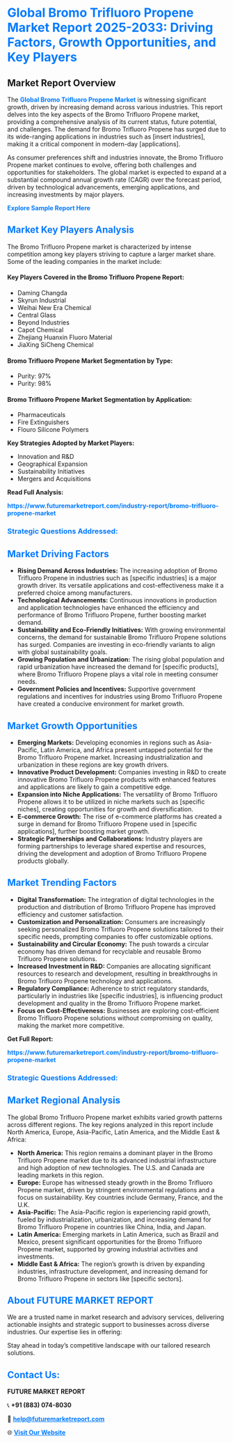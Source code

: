 <h1 style="color: #007BFF;">Global Bromo Trifluoro Propene Market Report 2025-2033: Driving Factors, Growth Opportunities, and Key Players</h1>

<section id="overview">
<h2>Market Report Overview</h2>
<p>The <a href="https://www.futuremarketreport.com/industry-report/bromo-trifluoro-propene-market" style="color: #007BFF; text-decoration: none;"><strong>Global Bromo Trifluoro Propene Market</strong></a> is witnessing significant growth, driven by increasing demand across various industries. This report delves into the key aspects of the Bromo Trifluoro Propene market, providing a comprehensive analysis of its current status, future potential, and challenges. The demand for Bromo Trifluoro Propene has surged due to its wide-ranging applications in industries such as [insert industries], making it a critical component in modern-day [applications].</p>
<p>As consumer preferences shift and industries innovate, the Bromo Trifluoro Propene market continues to evolve, offering both challenges and opportunities for stakeholders. The global market is expected to expand at a substantial compound annual growth rate (CAGR) over the forecast period, driven by technological advancements, emerging applications, and increasing investments by major players.</p>
</section>

<section id="overview">
<p><a href="https://www.futuremarketreport.com/request-sample/reportId=90094" style="color: #007BFF; text-decoration: none;"><strong>Explore Sample Report Here</strong></a></p>
</section>

<section id="key-players">
<h2 style="color: #007BFF;">Market Key Players Analysis</h2>
<p>The Bromo Trifluoro Propene market is characterized by intense competition among key players striving to capture a larger market share. Some of the leading companies in the market include:</p>
<h4>Key Players Covered in the Bromo Trifluoro Propene Report:</h4>
<ul><li>Daming Changda</li><li>Skyrun Industrial</li><li>Weihai New Era Chemical</li><li>Central Glass</li><li>Beyond Industries</li><li>Capot Chemical</li><li>Zhejiang Huanxin Fluoro Material</li><li>JiaXing SiCheng Chemical</li></ul>
<h4>Bromo Trifluoro Propene Market Segmentation by Type:</h4>
<ul><li>Purity: 97%</li><li>Purity: 98%</li></ul>

<h4>Bromo Trifluoro Propene Market Segmentation by Application:</h4>
<ul><li>Pharmaceuticals</li><li>Fire Extinguishers</li><li>Flouro Silicone Polymers</li></ul>
<p><strong>Key Strategies Adopted by Market Players:</strong></p>
<ul>
<li>Innovation and R&D</li>
<li>Geographical Expansion</li>
<li>Sustainability Initiatives</li>
<li>Mergers and Acquisitions</li>
</ul>
</section>

<section>
<p><strong>Read Full Analysis: </strong></p><a href="https://www.futuremarketreport.com/industry-report/bromo-trifluoro-propene-market" style="color: #007BFF; text-decoration: none;"><strong>https://www.futuremarketreport.com/industry-report/bromo-trifluoro-propene-market</strong></a>
<h3 style="color: #007BFF;">Strategic Questions Addressed:</h3>
</section>

<section id="driving-factors">
<h2 style="color: #007BFF;">Market Driving Factors</h2>
<ul>
<li><strong>Rising Demand Across Industries:</strong> The increasing adoption of Bromo Trifluoro Propene in industries such as [specific industries] is a major growth driver. Its versatile applications and cost-effectiveness make it a preferred choice among manufacturers.</li>
<li><strong>Technological Advancements:</strong> Continuous innovations in production and application technologies have enhanced the efficiency and performance of Bromo Trifluoro Propene, further boosting market demand.</li>
<li><strong>Sustainability and Eco-Friendly Initiatives:</strong> With growing environmental concerns, the demand for sustainable Bromo Trifluoro Propene solutions has surged. Companies are investing in eco-friendly variants to align with global sustainability goals.</li>
<li><strong>Growing Population and Urbanization:</strong> The rising global population and rapid urbanization have increased the demand for [specific products], where Bromo Trifluoro Propene plays a vital role in meeting consumer needs.</li>
<li><strong>Government Policies and Incentives:</strong> Supportive government regulations and incentives for industries using Bromo Trifluoro Propene have created a conducive environment for market growth.</li>
</ul>
</section>

<section id="growth-opportunities">
<h2 style="color: #007BFF;">Market Growth Opportunities</h2>
<ul>
<li><strong>Emerging Markets:</strong> Developing economies in regions such as Asia-Pacific, Latin America, and Africa present untapped potential for the Bromo Trifluoro Propene market. Increasing industrialization and urbanization in these regions are key growth drivers.</li>
<li><strong>Innovative Product Development:</strong> Companies investing in R&D to create innovative Bromo Trifluoro Propene products with enhanced features and applications are likely to gain a competitive edge.</li>
<li><strong>Expansion into Niche Applications:</strong> The versatility of Bromo Trifluoro Propene allows it to be utilized in niche markets such as [specific niches], creating opportunities for growth and diversification.</li>
<li><strong>E-commerce Growth:</strong> The rise of e-commerce platforms has created a surge in demand for Bromo Trifluoro Propene used in [specific applications], further boosting market growth.</li>
<li><strong>Strategic Partnerships and Collaborations:</strong> Industry players are forming partnerships to leverage shared expertise and resources, driving the development and adoption of Bromo Trifluoro Propene products globally.</li>
</ul>
</section>

<section id="trending-factors">
<h2 style="color: #007BFF;">Market Trending Factors</h2>
<ul>
<li><strong>Digital Transformation:</strong> The integration of digital technologies in the production and distribution of Bromo Trifluoro Propene has improved efficiency and customer satisfaction.</li>
<li><strong>Customization and Personalization:</strong> Consumers are increasingly seeking personalized Bromo Trifluoro Propene solutions tailored to their specific needs, prompting companies to offer customizable options.</li>
<li><strong>Sustainability and Circular Economy:</strong> The push towards a circular economy has driven demand for recyclable and reusable Bromo Trifluoro Propene solutions.</li>
<li><strong>Increased Investment in R&D:</strong> Companies are allocating significant resources to research and development, resulting in breakthroughs in Bromo Trifluoro Propene technology and applications.</li>
<li><strong>Regulatory Compliance:</strong> Adherence to strict regulatory standards, particularly in industries like [specific industries], is influencing product development and quality in the Bromo Trifluoro Propene market.</li>
<li><strong>Focus on Cost-Effectiveness:</strong> Businesses are exploring cost-efficient Bromo Trifluoro Propene solutions without compromising on quality, making the market more competitive.</li>
</ul>
</section>

<section>
<p><strong>Get Full Report: </strong></p><a href="https://www.futuremarketreport.com/industry-report/bromo-trifluoro-propene-market" style="color: #007BFF; text-decoration: none;"><strong>https://www.futuremarketreport.com/industry-report/bromo-trifluoro-propene-market</strong></a>
<h3 style="color: #007BFF;">Strategic Questions Addressed:</h3>
</section>


<section id="regional-analysis">
<h2 style="color: #007BFF;">Market Regional Analysis</h2>
<p>The global Bromo Trifluoro Propene market exhibits varied growth patterns across different regions. The key regions analyzed in this report include North America, Europe, Asia-Pacific, Latin America, and the Middle East & Africa:</p>
<ul>
<li><strong>North America:</strong> This region remains a dominant player in the Bromo Trifluoro Propene market due to its advanced industrial infrastructure and high adoption of new technologies. The U.S. and Canada are leading markets in this region.</li>
<li><strong>Europe:</strong> Europe has witnessed steady growth in the Bromo Trifluoro Propene market, driven by stringent environmental regulations and a focus on sustainability. Key countries include Germany, France, and the U.K.</li>
<li><strong>Asia-Pacific:</strong> The Asia-Pacific region is experiencing rapid growth, fueled by industrialization, urbanization, and increasing demand for Bromo Trifluoro Propene in countries like China, India, and Japan.</li>
<li><strong>Latin America:</strong> Emerging markets in Latin America, such as Brazil and Mexico, present significant opportunities for the Bromo Trifluoro Propene market, supported by growing industrial activities and investments.</li>
<li><strong>Middle East & Africa:</strong> The region’s growth is driven by expanding industries, infrastructure development, and increasing demand for Bromo Trifluoro Propene in sectors like [specific sectors].</li>
</ul>
</section>

<footer>
<h2 style="color: #007BFF;">About FUTURE MARKET REPORT</h2>
<p>We are a trusted name in market research and advisory services, delivering actionable insights and strategic support to businesses across diverse industries. Our expertise lies in offering:</p>

<p>Stay ahead in today’s competitive landscape with our tailored research solutions.</p>

<h2 style="color: #007BFF;">Contact Us:</h2>
<p><strong>FUTURE MARKET REPORT</strong></p>
<p>📞 <strong>+91 (883) 074-8030</strong></p>
<p>📧 <strong><a href="mailto:help@futuremarketreport.com" style="color: #007BFF;">help@futuremarketreport.com</a></strong></p>
<p>🌐 <strong><a href="https://www.futuremarketreport.com/" style="color: #007BFF;">Visit Our Website</a></strong></p>
</footer>